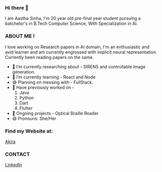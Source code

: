 ### Hi there 👋
I am Aastha Sinha, I'm 20 year old pre-final year student pursuing a batchelor's in B.Tech Computer Science, With Specialization in AI.

### ABOUT ME !

I love working on Research papers in AI domain, I'm an enthusiastic and avid learner and am currently engrossed with implicit neural representation.
Currently been reading papers on the same.



- 🔭 I’m currently researching about - SIRENS and controllable image generation.
- 🌱 I’m currently learning - React and Node
- 😅 Planning on messing with - FullStack.
- 👀 Have previously worked on - 
    1. Java 
    2. Python 
    3. Dart
    4. Flutter
- 📝 Ongoing projects - Optical Braille Reader 
- 😄 Pronouns: She/Her 

### Find my Website at:
[Akira](https://aasthasinha.in/)


### CONTACT
<!-- [Email](aasthasinha2010@gmail.com) -->
[Linkedln](https://www.linkedin.com/in/aastha-sinha-763840208/)

